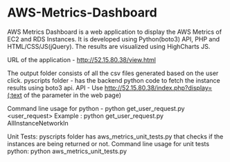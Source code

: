 # AWS-Metrics-Dashboard
AWS Metrics Dashboard is a web application to display the AWS Metrics of EC2 and RDS Instances.
It is developed using Python(boto3) API, PHP and HTML/CSS/JS(jQuery).
The results are visualized using HighCharts JS.

URL of the application - http://52.15.80.38/view.html

The output folder consists of all the csv files generated based on the user click.
pyscripts folder  - has the backend python code to fetch the instance results using boto3 api.
API - Use http://52.15.80.38/index.php?display=(:text of the parameter in the web page)

Command line usage for python -
python get_user_request.py <user_request>
Example : python get_user_request.py AllInstanceNetworkIn


Unit Tests:
pyscripts folder has aws_metrics_unit_tests.py that checks if the instances are being returned or not.
Command line usage for unit tests python:
python aws_metrics_unit_tests.py
